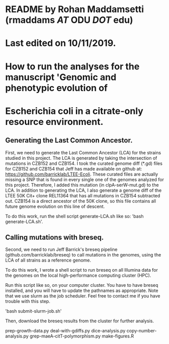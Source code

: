# README by Rohan Maddamsetti (rmaddams _AT_ ODU _DOT_ edu)
# Last edited on 10/11/2019.

# How to run the analyses for the manuscript 'Genomic and phenotypic evolution of
# Escherichia coli in a citrate-only resource environment.  

## Generating the Last Common Ancestor.  
First, we need to generate the Last Common Ancestor (LCA) for the strains studied in this project.
The LCA is generated by taking the intersection of mutations in CZB152 and CZB154. I took the curated
genome diff (*.gd) files for CZB152 and CZB154 that Jeff has made available on github at:
https://github.com/barricklab/LTEE-Ecoli. These curated files are actually missing a SNP
that is found in every single one of the genomes analyzed for this project. Therefore, I added this mutation
(in clpA-serW-mut.gd) to the LCA. In addition to generating the LCA, I also generate a genome diff of the LTEE 50K
Cit+ clone REL11364 that has all mutations in CZB154 subtracted out. CZB154 is a direct ancestor of the 50K clone,
so this file contains all future genome evolution on this line of descent.  

To do this work, run the shell script generate-LCA.sh like so:
'bash generate-LCA.sh'.  

## Calling mutations with breseq.
Second, we need to run Jeff Barrick's breseq pipeline (github.com/barricklab/breseq) to call mutations in the genomes,
using the LCA of all strains as a reference genome.

To do this work, I wrote a shell script to run breseq on all Illumina data for the genomes on the local high-performance
computing cluster (HPC).

Run this script like so, on your computer cluster. You have to have breseq installed, and you will have to update the pathnames
as appropriate. Note that we use slurm as the job scheduler. Feel free to contact me if you have trouble with this step.

'bash submit-slurm-job.sh'

Then, download the breseq results from the cluster for further analysis.



prep-growth-data.py
deal-with-gdiffs.py
dice-analysis.py
copy-number-analysis.py
grep-maeA-citT-polymorphism.py
make-figures.R

